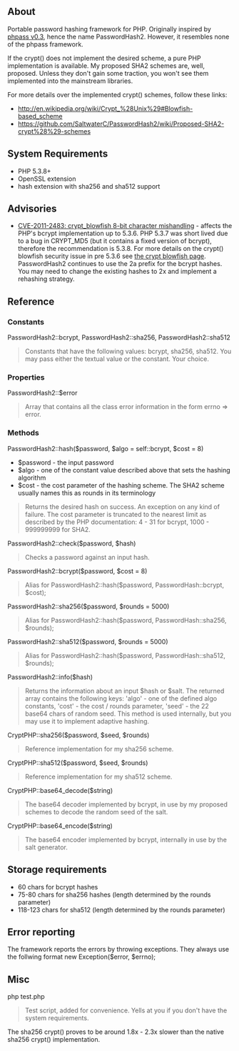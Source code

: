 ## About

Portable password hashing framework for PHP. Originally inspired by [phpass v0.3](http://www.openwall.com/phpass/), hence the name PasswordHash2. However, it resembles none of the phpass framework.

If the crypt() does not implement the desired scheme, a pure PHP implementation is available. My proposed SHA2 schemes are, well, proposed. Unless they don't gain some traction, you won't see them implemented into the mainstream libraries.

For more details over the implemented crypt() schemes, follow these links:

 * http://en.wikipedia.org/wiki/Crypt_%28Unix%29#Blowfish-based_scheme
 * https://github.com/SaltwaterC/PasswordHash2/wiki/Proposed-SHA2-crypt%28%29-schemes

## System Requirements

 * PHP 5.3.8+
 * OpenSSL extension
 * hash extension with sha256 and sha512 support

## Advisories

 * [CVE-2011-2483: crypt_blowfish 8-bit character mishandling](http://www.openwall.com/lists/oss-security/2011/06/20/2) - affects the PHP's bcrypt implementation up to 5.3.6. PHP 5.3.7 was short lived due to a bug in CRYPT_MD5 (but it contains a fixed version of bcrypt), therefore the recommendation is 5.3.8. For more details on the crypt() blowfish security issue in pre 5.3.6 see [the crypt blowfish page](http://www.php.net/security/crypt_blowfish.php). PasswordHash2 continues to use the 2a prefix for the bcrypt hashes. You may need to change the existing hashes to 2x and implement a rehashing strategy.

## Reference

### Constants

PasswordHash2::bcrypt, PasswordHash2::sha256, PasswordHash2::sha512

> Constants that have the following values: bcrypt, sha256, sha512. You may pass either the textual value or the constant. Your choice.

### Properties

PasswordHash2::$error

> Array that contains all the class error information in the form errno => error.

### Methods

PasswordHash2::hash($password, $algo = self::bcrypt, $cost = 8)

 * $password - the input password
 * $algo - one of the constant value described above that sets the hashing algorithm
 * $cost - the cost parameter of the hashing scheme. The SHA2 scheme usually names this as rounds in its terminology

> Returns the desired hash on success. An exception on any kind of failure. The cost parameter is truncated to the nearest limit as described by the PHP documentation: 4 - 31 for bcrypt, 1000 - 999999999 for SHA2.

PasswordHash2::check($password, $hash)

> Checks a password against an input hash.

PasswordHash2::bcrypt($password, $cost = 8)

> Alias for PasswordHash2::hash($password, PasswordHash::bcrypt, $cost);

PasswordHash2::sha256($password, $rounds = 5000)

> Alias for PasswordHash2::hash($password, PasswordHash::sha256, $rounds);

PasswordHash2::sha512($password, $rounds = 5000)

> Alias for PasswordHash2::hash($password, PasswordHash::sha512, $rounds);

PasswordHash2::info($hash)

> Returns the information about an input $hash or $salt. The returned array contains the following keys: 'algo' - one of the defined algo constants, 'cost' - the cost / rounds parameter, 'seed' - the 22 base64 chars of random seed. This method is used internally, but you may use it to implement adaptive hashing.

CryptPHP::sha256($password, $seed, $rounds)

> Reference implementation for my sha256 scheme.

CryptPHP::sha512($password, $seed, $rounds)

> Reference implementation for my sha512 scheme.

CryptPHP::base64_decode($string)

> The base64 decoder implemented by bcrypt, in use by my proposed schemes to decode the random seed of the salt.

CryptPHP::base64_encode($string)

> The base64 encoder implemented by bcrypt, internally in use by the salt generator.

## Storage requirements

 * 60 chars for bcrypt hashes
 * 75-80 chars for sha256 hashes (length determined by the rounds parameter)
 * 118-123 chars for sha512 (length determined by the rounds parameter)

## Error reporting

The framework reports the errors by throwing exceptions. They always use the follwing format new Exception($error, $errno);

## Misc

php test.php

> Test script, added for convenience. Yells at you if you don't have the system requirements.

The sha256 crypt() proves to be around 1.8x - 2.3x slower than the native sha256 crypt() implementation.
